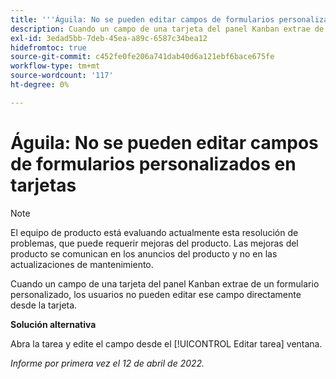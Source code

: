 ```yaml
---
title: '''Águila: No se pueden editar campos de formularios personalizados en tarjetas'
description: Cuando un campo de una tarjeta del panel Kanban extrae de un formulario personalizado, los usuarios no pueden editar ese campo directamente desde la tarjeta.
exl-id: 3edad5bb-7deb-45ea-a89c-6587c34bea12
hidefromtoc: true
source-git-commit: c452fe0fe206a741dab40d6a121ebf6bace675fe
workflow-type: tm+mt
source-wordcount: '117'
ht-degree: 0%

---
```


# Águila: No se pueden editar campos de formularios personalizados en tarjetas

>[!NOTE]
>
>El equipo de producto está evaluando actualmente esta resolución de problemas, que puede requerir mejoras del producto. Las mejoras del producto se comunican en los anuncios del producto y no en las actualizaciones de mantenimiento.

Cuando un campo de una tarjeta del panel Kanban extrae de un formulario personalizado, los usuarios no pueden editar ese campo directamente desde la tarjeta.

**Solución alternativa**

Abra la tarea y edite el campo desde el [!UICONTROL Editar tarea] ventana.

_Informe por primera vez el 12 de abril de 2022._

